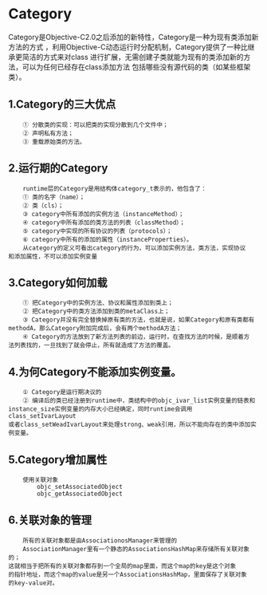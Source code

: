 # Category
Category是Objective-C2.0之后添加的新特性，Category是一种为现有类添加新方法的方式
，利用Objective-C动态运行时分配机制，Category提供了一种比继承更简洁的方式来对class
进行扩展，无需创建子类就能为现有的类添加新的方法，可以为任何已经存在class添加方法
包括哪些没有源代码的类（如某些框架类）。
## 1.Category的三大优点
        ① 分散类的实现：可以把类的实现分散到几个文件中；
        ② 声明私有方法；
        ③ 重载原始类的方法。
## 2.运行期的Category
        runtime层的Category是用结构体category_t表示的，他包含了：
        ① 类的名字（name）；
        ② 类（cls）；
        ③ category中所有添加的实例方法（instanceMethod）；
        ④ category中所有添加的类方法的列表（classMethod）；
        ⑤ category中实现的所有协议的列表（protocols）；
        ⑥ category中所有的添加的属性（instanceProperties）。
        从category的定义可看出category的行为，可以添加实例方法，类方法，实现协议
    和添加属性，不可以添加实例变量
## 3.Category如何加载
        ① 把Category中的实例方法、协议和属性添加到类上；
        ② 把Category中的类方法添加到类的metaClass上；
        ③ Category并没有完全替换掉原有类的方法，也就是说，如果Category和原有类都有
    methodA，那么Category附加完成后，会有两个methodA方法；
        ④ Category的方法放到了新方法列表的前边，运行时，在查找方法的时候，是顺着方
    法列表找的，一旦找到了就会停止，所有就造成了方法的覆盖。
## 4.为何Category不能添加实例变量。
        ① Category是运行期决议的
        ② 编译后的类已经注册到runtime中，类结构中的objc_ivar_list实例变量的链表和
    instance_size实例变量的内存大小已经确定，同时runtime会调用class_setIvarLayout
    或者class_setWeadIvarLayout来处理strong、weak引用，所以不能向存在的类中添加实
    例变量。
## 5.Category增加属性
        使用关联对象
            objc_setAssociatedObject
            objc_getAssociatedObject
## 6.关联对象的管理
        所有的关联对象都是由AssociationosManager来管理的
        AssociationManager里有一个静态的AssociationsHashMap来存储所有关联对象的；
    这就相当于把所有的关联对象都存到一个全局的map里面，而这个map的key是这个对象
    的指针地址，而这个map的value是另一个AssociationsHashMap，里面保存了关联对象
    的key-value对。

